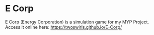 # E Corp

E Corp (Energy Corporation) is a simulation game for my MYP Project.  
Access it online here: https://twoswirls.github.io/E-Corp/
